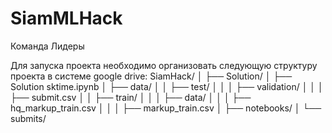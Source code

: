 # SiamMLHack

Команда Лидеры

Для запуска проекта необходимо организовать следующую структуру проекта в системе google drive:
SiamHack/
│
├── Solution/
│   ├── Solution sktime.ipynb
│   ├── data/
│   │    ├── test/
│   │    │    ├── validation/
│   │    │    ├── submit.csv
│   │    ├── train/
│   │    │    ├── data/
│   │    │    ├── hq_markup_train.csv
│   │    │    ├── markup_train.csv
│   ├── notebooks/ 
│   └── submits/
